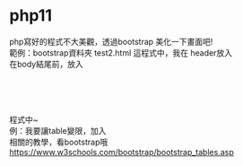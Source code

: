 # php11
php寫好的程式不大美觀，透過bootstrap 美化一下畫面吧!<br>
範例：bootstrap資料夾
test2.html 這程式中，我在 header放入  <link rel="stylesheet" href="bootstrap/css/bootstrap.min.css">  <br>
在body結尾前，放入 <br>
<script src="jquery/jquery.min.js"></script>  <br>
<script src="jquery/popper.min.js"></script>  <br>
<script src="bootstrap/js/bootstrap.min.js"></script> <br>
程式中~ <br>
例：我要讓table變限，加入 <table class="table table-striped">    <br>
相關的教學，看bootstrap哦  <br>
https://www.w3schools.com/bootstrap/bootstrap_tables.asp

